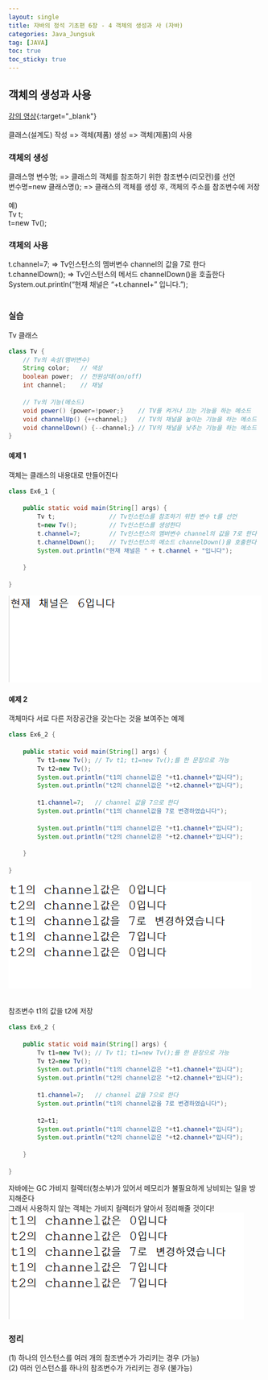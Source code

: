 ```yaml
---
layout: single
title: 자바의 정석 기초편 6장 - 4 객체의 생성과 사 (자바)
categories: Java_Jungsuk
tag: [JAVA]
toc: true
toc_sticky: true
---
```


## 객체의 생성과 사용
[강의 영상](https://youtu.be/p1ZZnM715ao){:target="_blank"}
<br/><br/>
클래스(설계도) 작성 => 객체(제품) 생성 => 객체(제품)의 사용

### 객체의 생성
클래스명 변수명;          => 클래스의 객체를 참조하기 위한 참조변수(리모컨)를 선언 <br/>
변수명=new 클래스명();    => 클래스의 객체를 생성 후, 객체의 주소를 참조변수에 저장 <br/>
<br/>
예) <br/>
Tv t; <br/>
t=new Tv();

### 객체의 사용
t.channel=7;			 => Tv인스턴스의 멤버변수 channel의 값을 7로 한다 <br/>
t.channelDown();		 => Tv인스턴스의 메서드 channelDown()을 호출한다 <br/>
System.out.println(“현재 채널은 “+t.channel+” 입니다.”); <br/>
<br/>

### 실습
Tv 클래스
```java
class Tv {
	// Tv의 속성(멤버변수)
	String color;	// 색상
	boolean power;	// 전원상태(on/off)
	int channel;	// 채널
	
	// Tv의 기능(메소드)
	void power() {power=!power;}	// TV를 켜거나 끄는 기능을 하는 메소드
	void channelUp() {++channel;}	// TV의 채널을 높이는 기능을 하는 메소드
	void channelDown() {--channel;}	// TV의 채널을 낮추는 기능을 하는 메소드
}
```

#### 예제 1
객체는 클래스의 내용대로 만들어진다
```java
class Ex6_1 {

	public static void main(String[] args) {
		Tv t;				// Tv인스턴스를 참조하기 위한 변수 t를 선언
		t=new Tv();			// Tv인스턴스를 생성한다
		t.channel=7;		// Tv인스턴스의 멤버변수 channel의 값을 7로 한다
		t.channelDown();	// Tv인스턴스의 메소드 channelDown()을 호출한다
		System.out.println("현재 채널은 " + t.channel + "입니다");

	}

}
```
![콘솔창1](/assets/images/1224-1.png)

#### 예제 2
객체마다 서로 다른 저장공간을 갖는다는 것을 보여주는 예제
```java
class Ex6_2 {

	public static void main(String[] args) {
		Tv t1=new Tv();	// Tv t1; t1=new Tv();를 한 문장으로 가능
		Tv t2=new Tv();
		System.out.println("t1의 channel값은 "+t1.channel+"입니다");
		System.out.println("t2의 channel값은 "+t2.channel+"입니다");
		
		t1.channel=7;	// channel 값을 7으로 한다
		System.out.println("t1의 channel값을 7로 변경하였습니다");
		
		System.out.println("t1의 channel값은 "+t1.channel+"입니다");
		System.out.println("t2의 channel값은 "+t2.channel+"입니다");

	}

}
```
![콘솔창2](/assets/images/1224-2.png)
<br/><br/>

참조변수 t1의 값을 t2에 저장 <br/>
```java
class Ex6_2 {

	public static void main(String[] args) {
		Tv t1=new Tv();	// Tv t1; t1=new Tv();를 한 문장으로 가능
		Tv t2=new Tv();
		System.out.println("t1의 channel값은 "+t1.channel+"입니다");
		System.out.println("t2의 channel값은 "+t2.channel+"입니다");
		
		t1.channel=7;	// channel 값을 7으로 한다
		System.out.println("t1의 channel값을 7로 변경하였습니다");
		
		t2=t1;
		System.out.println("t1의 channel값은 "+t1.channel+"입니다");
		System.out.println("t2의 channel값은 "+t2.channel+"입니다");

	}

}
```
자바에는 GC 가비지 컬렉터(청소부)가 있어서 메모리가 불필요하게 낭비되는 일을 방지해준다 <br/>
그래서 사용하지 않는 객체는 가비지 컬렉터가 알아서 정리해줄 것이다! <br/>
![콘솔창3](/assets/images/1224-3.png)

### 정리
(1)	하나의 인스턴스를 여러 개의 참조변수가 가리키는 경우 (가능) <br/>
(2)	여러 인스턴스를 하나의 참조변수가 가리키는 경우 (불가능)